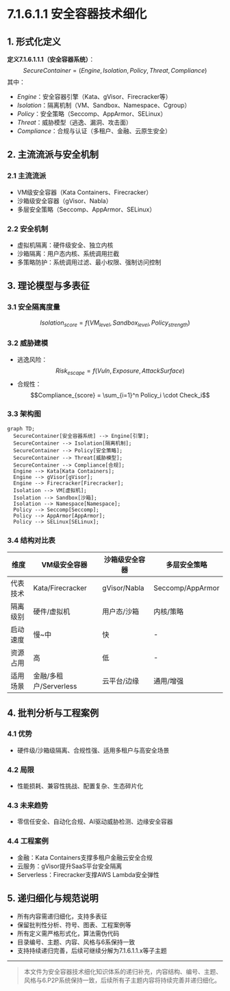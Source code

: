 # 7.1.6.1.1 安全容器技术细化

## 1. 形式化定义

**定义7.1.6.1.1.1（安全容器系统）**：
$$
SecureContainer = (Engine, Isolation, Policy, Threat, Compliance)
$$
其中：

- $Engine$：安全容器引擎（Kata、gVisor、Firecracker等）
- $Isolation$：隔离机制（VM、Sandbox、Namespace、Cgroup）
- $Policy$：安全策略（Seccomp、AppArmor、SELinux）
- $Threat$：威胁模型（逃逸、漏洞、攻击面）
- $Compliance$：合规与认证（多租户、金融、云原生安全）

## 2. 主流流派与安全机制

### 2.1 主流流派

- VM级安全容器（Kata Containers、Firecracker）
- 沙箱级安全容器（gVisor、Nabla）
- 多层安全策略（Seccomp、AppArmor、SELinux）

### 2.2 安全机制

- 虚拟机隔离：硬件级安全、独立内核
- 沙箱隔离：用户态内核、系统调用拦截
- 多策略防护：系统调用过滤、最小权限、强制访问控制

## 3. 理论模型与多表征

### 3.1 安全隔离度量

$$Isolation_{score} = f(VM_{level}, Sandbox_{level}, Policy_{strength})$$

### 3.2 威胁建模

- 逃逸风险：$$Risk_{escape} = f(Vuln, Exposure, AttackSurface)$$
- 合规性：$$Compliance_{score} = \sum_{i=1}^n Policy_i \cdot Check_i$$

### 3.3 架构图

```mermaid
graph TD;
  SecureContainer[安全容器系统] --> Engine[引擎];
  SecureContainer --> Isolation[隔离机制];
  SecureContainer --> Policy[安全策略];
  SecureContainer --> Threat[威胁模型];
  SecureContainer --> Compliance[合规];
  Engine --> Kata[Kata Containers];
  Engine --> gVisor[gVisor];
  Engine --> Firecracker[Firecracker];
  Isolation --> VM[虚拟机];
  Isolation --> Sandbox[沙箱];
  Isolation --> Namespace[Namespace];
  Policy --> Seccomp[Seccomp];
  Policy --> AppArmor[AppArmor];
  Policy --> SELinux[SELinux];
```

### 3.4 结构对比表

| 维度 | VM级安全容器 | 沙箱级安全容器 | 多层安全策略 |
|------|--------------|---------------|--------------|
| 代表技术 | Kata/Firecracker | gVisor/Nabla | Seccomp/AppArmor |
| 隔离级别 | 硬件/虚拟机 | 用户态/沙箱 | 内核/策略 |
| 启动速度 | 慢~中 | 快 | - |
| 资源占用 | 高 | 低 | - |
| 适用场景 | 金融/多租户/Serverless | 云平台/边缘 | 通用/增强 |

## 4. 批判分析与工程案例

### 4.1 优势

- 硬件级/沙箱级隔离、合规性强、适用多租户与高安全场景

### 4.2 局限

- 性能损耗、兼容性挑战、配置复杂、生态碎片化

### 4.3 未来趋势

- 零信任安全、自动化合规、AI驱动威胁检测、边缘安全容器

### 4.4 工程案例

- 金融：Kata Containers支撑多租户金融云安全合规
- 云服务：gVisor提升SaaS平台安全隔离
- Serverless：Firecracker支撑AWS Lambda安全弹性

## 5. 递归细化与规范说明

- 所有内容需递归细化，支持多表征
- 保留批判性分析、符号、图表、工程案例等
- 所有定义需严格形式化，算法需伪代码
- 目录编号、主题、内容、风格与6系保持一致
- 支持持续递归完善，后续可继续分解为7.1.6.1.1.x等子主题

---
> 本文件为安全容器技术细化知识体系的递归补充，内容结构、编号、主题、风格与6.P2P系统保持一致，后续所有子主题内容将持续完善并递归细化。
